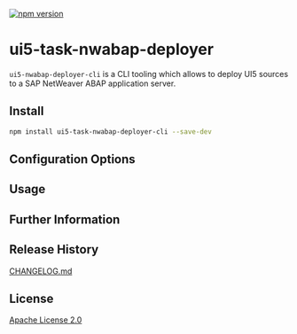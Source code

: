 [![npm version](https://badge.fury.io/js/ui5-nwabap-deployer-cli.svg)](https://badge.fury.io/js/ui5-nwabap-deployer-cli)

# ui5-task-nwabap-deployer

`ui5-nwabap-deployer-cli` is a CLI tooling which allows to deploy UI5 sources to a SAP NetWeaver ABAP application server.

## Install
```bash
npm install ui5-task-nwabap-deployer-cli --save-dev
```
## Configuration Options 

## Usage

## Further Information

## Release History

[CHANGELOG.md](https://github.com/pfefferf/ui5-nwabap-deployer/blob/master/packages/ui5-nwabap-deployer-cli/CHANGELOG.md)

## License

[Apache License 2.0](http://www.apache.org/licenses/LICENSE-2.0)
